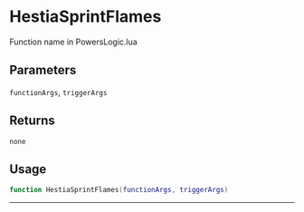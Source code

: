 # HestiaSprintFlames
Function name in PowersLogic.lua
## Parameters
`functionArgs`, `triggerArgs`
## Returns
`none`
## Usage
```lua
function HestiaSprintFlames(functionArgs, triggerArgs)
```
---
